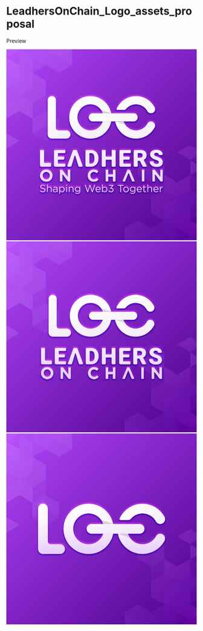 # LeadhersOnChain_Logo_assets_proposal

Preview

<img src="https://github.com/payjoe93/LeadhersOnChain_Logo_assets_proposal/blob/main/preview_001.png">

<img src="https://github.com/payjoe93/LeadhersOnChain_Logo_assets_proposal/blob/main/preview_002.png">

<img src="https://github.com/payjoe93/LeadhersOnChain_Logo_assets_proposal/blob/main/preview_003.png">
